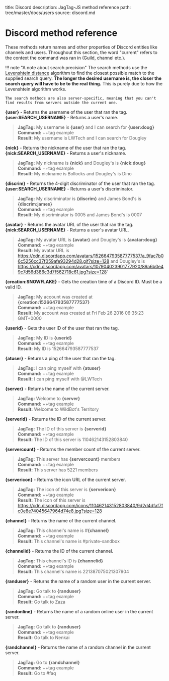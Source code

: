 title: Discord
description: JagTag-JS method reference
path: tree/master/docs/users
source: discord.md

# Discord method reference

These methods return names and other properties of Discord entities like channels and users. Throughout this section, the word "current" refers to the context the command was ran in (Guild, channel etc.).

!!! note "A note about search precision"
    The search methods use the [Levenshtein distance](https://en.wikipedia.org/wiki/Levenshtein_distance) algorithm to find the closest possible match to the supplied search query. **The longer the desired username is, the closer the search query will have to be to the real thing.** This is purely due to how the Levenshtein algorithm works.

    The search methods are also server-specific, meaning that you can't find results from servers outside the current one.

**{user}** - Returns the username of the user that ran the tag.<br>
**{user:SEARCH_USERNAME}** - Returns a user's name.

> **JagTag:** My username is **{user}** and I can search for **{user:doug}**<br>
> **Command:** ++tag example<br>
> **Result:** My username is LWTech and I can search for Dougley

**{nick}** - Returns the nickname of the user that ran the tag.<br>
**{nick:SEARCH_USERNAME}** - Returns a user's nickname.

> **JagTag:** My nickname is **{nick}** and Dougley's is **{nick:doug}**<br>
> **Command:** ++tag example<br>
> **Result:** My nickname is Bollocks and Dougley's is Dino

**{discrim}** - Returns the 4-digit discriminator of the user that ran the tag.<br>
**{user:SEARCH_USERNAME}** - Returns a user's discriminator.

> **JagTag:** My discriminator is **{discrim}** and James Bond's is **{discrim:james}**<br>
> **Command:** ++tag example<br>
> **Result:** My discriminator is 0005 and James Bond's is 0007

**{avatar}** - Returns the avatar URL of the user that ran the tag.<br>
**{nick:SEARCH_USERNAME}** - Returns a user's avatar URL.

> **JagTag:** My avatar URL is **{avatar}** and Dougley's is **{avatar:doug}**<br>
> **Command:** ++tag example<br>
> **Result:** My avatar URL is https://cdn.discordapp.com/avatars/152664793587777537/a_9fac7b06c5256cc37f059afe93294d28.gif?size=128 and Dougley's is https://cdn.discordapp.com/avatars/107904023901777920/89a6b0e49c7d56d386c3d7f562718c61.jpg?size=128'

**{creation:SNOWFLAKE}** - Gets the creation time of a Discord ID. Must be a valid ID.

> **JagTag:** My account was created at **{creation:152664793587777537}**<br>
> **Command:** ++tag example<br>
> **Result:** My account was created at Fri Feb 26 2016 06:35:23 GMT+0000

**{userid}** - Gets the user ID of the user that ran the tag.

> **JagTag:** My ID is **{userid}**<br>
> **Command:** ++tag example<br>
> **Result:** My ID is 152664793587777537

**{atuser}** - Returns a ping of the user that ran the tag.

> **JagTag:** I can ping myself with **{atuser}**<br>
> **Command:** ++tag example<br>
> **Result:** I can ping myself with @LWTech

**{server}** - Returns the name of the current server.

> **JagTag:** Welcome to **{server}**<br>
> **Command:** ++tag example<br>
> **Result:** Welcome to WildBot's Territory

**{serverid}** - Returns the ID of the current server.

> **JagTag:** The ID of this server is **{serverid}**<br>
> **Command:** ++tag example<br>
> **Result:** The ID of this server is 110462143152803840

**{servercount}** - Returns the member count of the current server.

> **JagTag:** This server has **{servercount}** members<br>
> **Command:** ++tag example<br>
> **Result:** This server has 5221 members

**{servericon}** - Returns the icon URL of the current server.

> **JagTag:** The icon of this server is **{servericon}**<br>
> **Command:** ++tag example<br>
> **Result:** The icon of this server is https://cdn.discordapp.com/icons/110462143152803840/9d2d4dfaf7fc0e8e74045647964d74e8.jpg?size=128

**{channel}** - Returns the name of the current channel.

> **JagTag:** This channel's name is #**{channel}**<br>
> **Command:** ++tag example<br>
> **Result:** This channel's name is #private-sandbox

**{channelid}** - Returns the ID of the current channel.

> **JagTag:** This channel's ID is **{channelid}**<br>
> **Command:** ++tag example<br>
> **Result:** This channel's name is 221387075021307904

**{randuser}** - Returns the name of a random user in the current server.

> **JagTag:** Go talk to **{randuser}**<br>
> **Command:** ++tag example<br>
> **Result:** Go talk to Zaza

**{randonline}** - Returns the name of a random online user in the current server.

> **JagTag:** Go talk to **{randuser}**<br>
> **Command:** ++tag example<br>
> **Result:** Go talk to Nenkai

**{randchannel}** - Returns the name of a random channel in the current server.

> **JagTag:** Go to **{randchannel}**<br>
> **Command:** ++tag example<br>
> **Result:** Go to #faq

